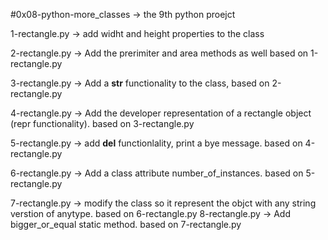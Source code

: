 #0x08-python-more_classes -> the 9th python proejct




1-rectangle.py -> add widht and height properties to the class


2-rectangle.py -> Add the prerimiter and area methods as well based on 1-rectangle.py 


3-rectangle.py -> Add a __str__ functionality to the class, based on 2-rectangle.py


4-rectangle.py -> Add the developer representation of a rectangle object (repr functionality). based on 3-rectangle.py


5-rectangle.py -> add __del__ functionlality, print a bye message. based on 4-rectangle.py


6-rectangle.py -> Add a class attribute number_of_instances. based on 5-rectangle.py


7-rectangle.py -> modify the class so it represent the objct with any string verstion of anytype. based on 6-rectangle.py
8-rectangle.py -> Add bigger_or_equal static method. based on 7-rectangle.py
